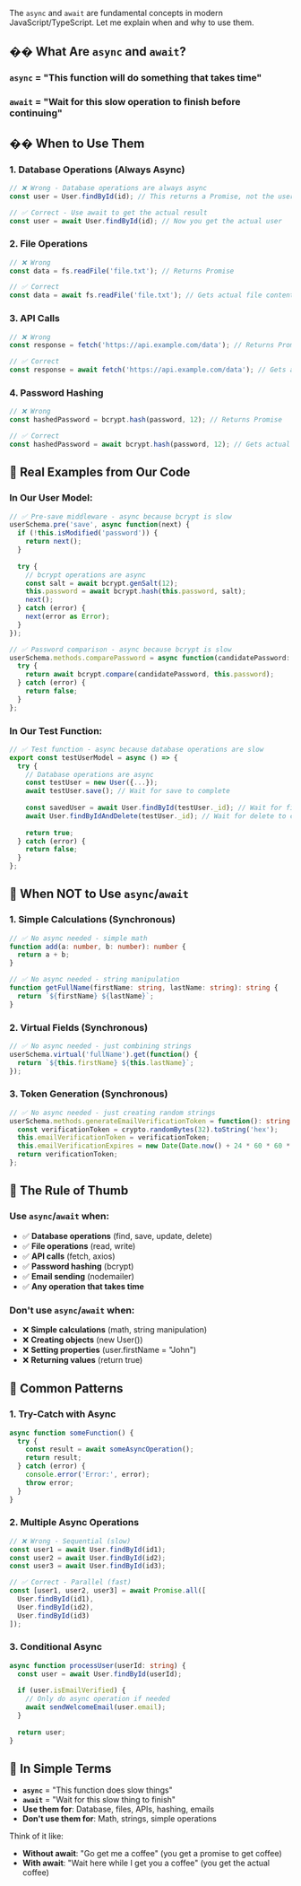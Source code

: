 The `async` and `await` are fundamental concepts in modern JavaScript/TypeScript. Let me explain when and why to use them.

## �� **What Are `async` and `await`?**

### **`async`** = "This function will do something that takes time"
### **`await`** = "Wait for this slow operation to finish before continuing"

## �� **When to Use Them**

### **1. Database Operations (Always Async)**
```typescript
// ❌ Wrong - Database operations are always async
const user = User.findById(id); // This returns a Promise, not the user!

// ✅ Correct - Use await to get the actual result
const user = await User.findById(id); // Now you get the actual user
```

### **2. File Operations**
```typescript
// ❌ Wrong
const data = fs.readFile('file.txt'); // Returns Promise

// ✅ Correct
const data = await fs.readFile('file.txt'); // Gets actual file content
```

### **3. API Calls**
```typescript
// ❌ Wrong
const response = fetch('https://api.example.com/data'); // Returns Promise

// ✅ Correct
const response = await fetch('https://api.example.com/data'); // Gets actual response
```

### **4. Password Hashing**
```typescript
// ❌ Wrong
const hashedPassword = bcrypt.hash(password, 12); // Returns Promise

// ✅ Correct
const hashedPassword = await bcrypt.hash(password, 12); // Gets actual hash
```

## 🎯 **Real Examples from Our Code**

### **In Our User Model:**
```typescript
// ✅ Pre-save middleware - async because bcrypt is slow
userSchema.pre('save', async function(next) {
  if (!this.isModified('password')) {
    return next();
  }
  
  try {
    // bcrypt operations are async
    const salt = await bcrypt.genSalt(12);
    this.password = await bcrypt.hash(this.password, salt);
    next();
  } catch (error) {
    next(error as Error);
  }
});

// ✅ Password comparison - async because bcrypt is slow
userSchema.methods.comparePassword = async function(candidatePassword: string): Promise<boolean> {
  try {
    return await bcrypt.compare(candidatePassword, this.password);
  } catch (error) {
    return false;
  }
};
```

### **In Our Test Function:**
```typescript
// ✅ Test function - async because database operations are slow
export const testUserModel = async () => {
  try {
    // Database operations are async
    const testUser = new User({...});
    await testUser.save(); // Wait for save to complete
    
    const savedUser = await User.findById(testUser._id); // Wait for find to complete
    await User.findByIdAndDelete(testUser._id); // Wait for delete to complete
    
    return true;
  } catch (error) {
    return false;
  }
};
```

## 🎯 **When NOT to Use `async`/`await`**

### **1. Simple Calculations (Synchronous)**
```typescript
// ✅ No async needed - simple math
function add(a: number, b: number): number {
  return a + b;
}

// ✅ No async needed - string manipulation
function getFullName(firstName: string, lastName: string): string {
  return `${firstName} ${lastName}`;
}
```

### **2. Virtual Fields (Synchronous)**
```typescript
// ✅ No async needed - just combining strings
userSchema.virtual('fullName').get(function() {
  return `${this.firstName} ${this.lastName}`;
});
```

### **3. Token Generation (Synchronous)**
```typescript
// ✅ No async needed - just creating random strings
userSchema.methods.generateEmailVerificationToken = function(): string {
  const verificationToken = crypto.randomBytes(32).toString('hex');
  this.emailVerificationToken = verificationToken;
  this.emailVerificationExpires = new Date(Date.now() + 24 * 60 * 60 * 1000);
  return verificationToken;
};
```

## 🎯 **The Rule of Thumb**

### **Use `async`/`await` when:**
- ✅ **Database operations** (find, save, update, delete)
- ✅ **File operations** (read, write)
- ✅ **API calls** (fetch, axios)
- ✅ **Password hashing** (bcrypt)
- ✅ **Email sending** (nodemailer)
- ✅ **Any operation that takes time**

### **Don't use `async`/`await` when:**
- ❌ **Simple calculations** (math, string manipulation)
- ❌ **Creating objects** (new User())
- ❌ **Setting properties** (user.firstName = "John")
- ❌ **Returning values** (return true)

## 🎯 **Common Patterns**

### **1. Try-Catch with Async**
```typescript
async function someFunction() {
  try {
    const result = await someAsyncOperation();
    return result;
  } catch (error) {
    console.error('Error:', error);
    throw error;
  }
}
```

### **2. Multiple Async Operations**
```typescript
// ❌ Wrong - Sequential (slow)
const user1 = await User.findById(id1);
const user2 = await User.findById(id2);
const user3 = await User.findById(id3);

// ✅ Correct - Parallel (fast)
const [user1, user2, user3] = await Promise.all([
  User.findById(id1),
  User.findById(id2),
  User.findById(id3)
]);
```

### **3. Conditional Async**
```typescript
async function processUser(userId: string) {
  const user = await User.findById(userId);
  
  if (user.isEmailVerified) {
    // Only do async operation if needed
    await sendWelcomeEmail(user.email);
  }
  
  return user;
}
```

## 🎯 **In Simple Terms**

- **`async`** = "This function does slow things"
- **`await`** = "Wait for this slow thing to finish"
- **Use them for**: Database, files, APIs, hashing, emails
- **Don't use them for**: Math, strings, simple operations

Think of it like:
- **Without await**: "Go get me a coffee" (you get a promise to get coffee)
- **With await**: "Wait here while I get you a coffee" (you get the actual coffee)

